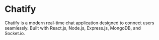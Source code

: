 # Chatify
Chatify is a modern real-time chat application designed to connect users seamlessly. Built with React.js, Node.js, Express.js, MongoDB, and Socket.io.
